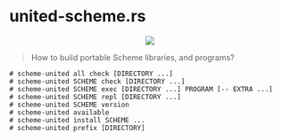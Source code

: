 # united-scheme.rs

<div align="center">
  <img src="https://raw.githubusercontent.com/amirouche/scheme-united/hello-schemer/logo.png" />
</div>

> How to build portable Scheme libraries, and programs?

```
# scheme-united all check [DIRECTORY ...]
# scheme-united SCHEME check [DIRECTORY ...]
# scheme-united SCHEME exec [DIRECTORY ...] PROGRAM [-- EXTRA ...]
# scheme-united SCHEME repl [DIRECTORY ...]
# scheme-united SCHEME version
# scheme-united available
# scheme-united install SCHEME ...
# scheme-united prefix [DIRECTORY]
```
